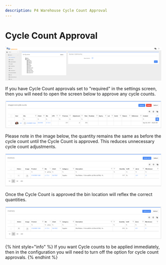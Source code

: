 ```yaml
---
description: P4 Warehouse Cycle Count Approval
---
```


# Cycle Count Approval

![P4 Warehouse Cycle Count Approval](<../.gitbook/assets/image (183).png>)

If you have Cycle Count approvals set to "required" in the settings screen, then you will need to open the screen below to approve any cycle counts.

![P4 Warehouse Cycle Count Approval screen](<../.gitbook/assets/image (143).png>)

Please note in the image below, the quantity remains the same as before the cycle count until the Cycle Count is approved. This reduces unnecessary cycle count adjustments.

![P4 Warehouse Cycle Counting](<../.gitbook/assets/image (164).png>)



Once the Cycle Count is approved the bin location will reflex the correct quantities.

![P4 Warehouse after Cycle Count Approval](<../.gitbook/assets/image (286).png>)

{% hint style="info" %}
If you want Cycle counts to be applied immediately, then in the configuration you will need to turn off the option for cycle count approvals.
{% endhint %}



